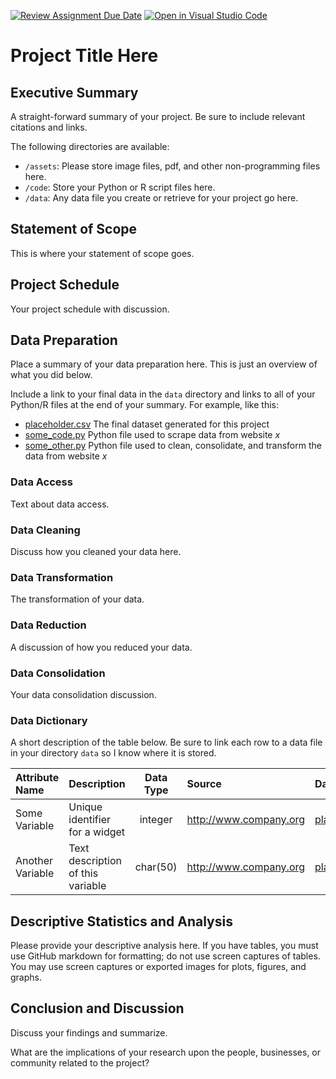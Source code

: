 [![Review Assignment Due Date](https://classroom.github.com/assets/deadline-readme-button-24ddc0f5d75046c5622901739e7c5dd533143b0c8e959d652212380cedb1ea36.svg)](https://classroom.github.com/a/vPAlCuK1)
[![Open in Visual Studio Code](https://classroom.github.com/assets/open-in-vscode-718a45dd9cf7e7f842a935f5ebbe5719a5e09af4491e668f4dbf3b35d5cca122.svg)](https://classroom.github.com/online_ide?assignment_repo_id=10816937&assignment_repo_type=AssignmentRepo)
# Project Title Here

## Executive Summary
A straight-forward summary of your project. Be sure to include relevant citations and links.

The following directories are available:
* `/assets`: Please store image files, pdf, and other non-programming files here.
* `/code`: Store your Python or R script files here.
* `/data`: Any data file you create or retrieve for your project go here.

## Statement of Scope
This is where your statement of scope goes.

## Project Schedule
Your project schedule with discussion.

## Data Preparation
Place a summary of your data preparation here. This is just an overview of what you did below.

Include a link to your final data in the `data` directory and links to all of your Python/R files at the end of your summary. For example, like this: 
* [placeholder.csv](data/placeholder.csv) The final dataset generated for this project
* [some_code.py](code/some_code.py) Python file used to scrape data from website *x*
* [some_other.py](code/some_other.py) Python file used to clean, consolidate, and transform the data from website *x*

### Data Access
Text about data access.

### Data Cleaning
Discuss how you cleaned your data here.

### Data Transformation
The transformation of your data.

### Data Reduction
A discussion of how you reduced your data.

### Data Consolidation
Your data consolidation discussion.

### Data Dictionary
A short description of the table below. Be sure to link each row to a data file in your directory `data` so I know where it is stored.

| Attribute Name | Description | Data Type | Source | Data | Example |
|:---|:---|:---:|:---|:---|:---:|
| Some Variable | Unique identifier for a widget | integer | http://www.company.org | [placeholder.csv](data/placeholder.csv) | More things to say |
| Another Variable | Text description of this variable | char(50) | http://www.company.org | [placeholder.csv](data/placeholder.csv) | All your base |

## Descriptive Statistics and Analysis
Please provide your descriptive analysis here. If you have tables, you must use GitHub markdown for formatting; do not use screen captures of tables. You may use screen captures or exported images for plots, figures, and graphs.

## Conclusion and Discussion
Discuss your findings and summarize.

What are the implications of your research upon the people, businesses, or community related to the project?